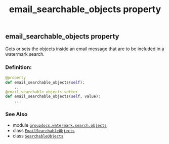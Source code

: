 ﻿---
title: email_searchable_objects property
second_title: GroupDocs.Watermark for Python via .NET API References
description: 
type: docs
url: /python-net/groupdocs.watermark.search.objects/searchableobjects/email_searchable_objects/
is_root: false
weight: 40
---

## email_searchable_objects property


Gets or sets the objects inside an email message that are to be included in a watermark search.
### Definition:
```python
@property
def email_searchable_objects(self):
    ...
@email_searchable_objects.setter
def email_searchable_objects(self, value):
    ...
```

### See Also
* module [`groupdocs.watermark.search.objects`](../../)
* class [`EmailSearchableObjects`](/watermark/python-net/groupdocs.watermark.search.objects/emailsearchableobjects)
* class [`SearchableObjects`](/watermark/python-net/groupdocs.watermark.search.objects/searchableobjects)
